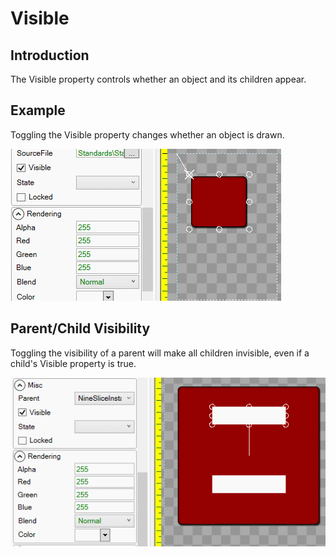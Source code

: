# Visible

## Introduction

The Visible property controls whether an object and its children appear.

## Example

Toggling the Visible property changes whether an object is drawn.

![](../../.gitbook/assets/VisibleExample.gif)

## Parent/Child Visibility

Toggling the visibility of a parent will make all children invisible, even if a child's Visible property is true.

![](<../../.gitbook/assets/VisibleChildParent (1).gif>)

